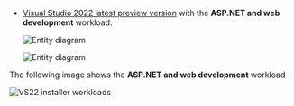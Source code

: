 
* [Visual Studio 2022 latest preview version](https://visualstudio.microsoft.com/vs/#download) with the **ASP.NET and web development** workload.

  ![Entity diagram](~/includes/net-prereqs/7/vs_preview.png)

  ![Entity diagram](~/includes/net-prereqs/7/vs_previewX.png)

 The following image shows the **ASP.NET and web development** workload

  ![VS22 installer workloads](~/tutorials/min-web-api/_static/asp-net-web-dev.png)
